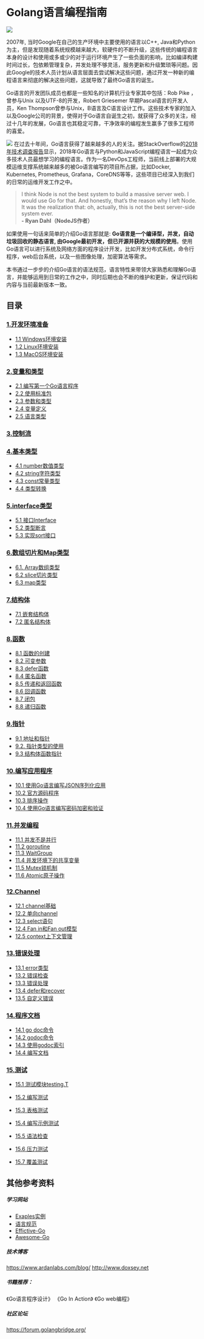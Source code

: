 # Golang语言编程指南

![](https://github.com/zhangmingkai4315/golang-essentials/blob/master/public/golang.png?raw=true)

2007年, 当时Google在自己的生产环境中主要使用的语言以C++, Java和Python为主，但是发现随着系统规模越来越大，软硬件的不断升级，这些传统的编程语言本身的设计和使用或多或少的对于运行环境产生了一些负面的影响，比如编译构建时间过长，包依赖管理复杂，并发处理不够灵活，服务更新和升级繁琐等问题。因此Google的技术人员计划从语言层面去尝试解决这些问题，通过开发一种新的编程语言来彻底的解决这些问题，这就导致了最终Go语言的诞生。

Go语言的开发团队成员也都是一些知名的计算机行业专家其中包括：Rob Pike ，曾参与Unix 以及UTF-8的开发，Robert Griesemer 早期Pascal语言的开发人员，Ken Thompson曾参与Unix，B语言及C语言设计工作。这些技术专家的加入以及Google公司的背景，使得对于Go语言自诞生之初，就获得了众多的关注，经过十几年的发展，Go语言也其稳定可靠，干净效率的编程发生赢多了很多工程师的喜爱。

![](https://github.com/zhangmingkai4315/golang-essentials/blob/master/public/stackoverflow-golang-wanted.PNG?raw=true)
在过去十年间，Go语言获得了越来越多的人的关注。据StackOverflow的[2018年技术调查报告](https://insights.stackoverflow.com/survey/2018/)显示，2018年Go语言与Python和JavaScript编程语言一起成为众多技术人员最想学习的编程语言。作为一名DevOps工程师，当前线上部署的大规模运维支撑系统越来越多的被Go语言编写的项目所占据，比如Docker, Kubernetes, Prometheus, Grafana，CoreDNS等等，这些项目已经深入到我们的日常的运维开发工作之中。


>  I think Node is not the best system to build a massive server web. I would use Go for that. And honestly, that’s the reason why I left Node. It was the realization that: oh, actually, this is not the best server-side system ever.                
                                    **- Ryan Dahl（NodeJS作者）**

如果使用一句话来简单的介绍Go语言那就是: **Go语言是一个编译型，并发，自动垃圾回收的静态语言, 由Google最初开发，但已开源并获的大规模的使用**。使用Go语言可以进行系统及网络方面的程序设计开发，比如开发分布式系统，命令行程序，web后台系统，以及一些图像处理，加密算法等需求。

本书通过一步步的介绍Go语言的语法规范，语言特性来带领大家熟悉和理解Go语言，并能够运用到日常的工作之中，同时后期也会不断的维护和更新，保证代码和内容与当前最新版本一致。

## 目录

### [1.开发环境准备](https://github.com/zhangmingkai4315/golang-essentials/tree/master/01-%E5%BC%80%E5%8F%91%E7%8E%AF%E5%A2%83%E5%AE%89%E8%A3%85)
- [1.1 Windows环境安装](https://github.com/zhangmingkai4315/golang-essentials/tree/master/01-%E5%BC%80%E5%8F%91%E7%8E%AF%E5%A2%83%E5%AE%89%E8%A3%85#11-windows%E7%8E%AF%E5%A2%83)
- [1.2 Linux环境安装](https://github.com/zhangmingkai4315/golang-essentials/tree/master/01-%E5%BC%80%E5%8F%91%E7%8E%AF%E5%A2%83%E5%AE%89%E8%A3%85#12-linux%E7%8E%AF%E5%A2%83)
- [1.3 MacOS环境安装](https://github.com/zhangmingkai4315/golang-essentials/tree/master/01-%E5%BC%80%E5%8F%91%E7%8E%AF%E5%A2%83%E5%AE%89%E8%A3%85#12-linux%E7%8E%AF%E5%A2%83)

### [2.变量和类型](https://github.com/zhangmingkai4315/golang-essentials/tree/master/02-%E5%8F%98%E9%87%8F%E5%92%8C%E7%B1%BB%E5%9E%8B)
- [2.1 编写第一个Go语言程序](https://github.com/zhangmingkai4315/golang-essentials/tree/master/02-%E5%8F%98%E9%87%8F%E5%92%8C%E7%B1%BB%E5%9E%8B#21-%E7%BC%96%E5%86%99%E7%AC%AC%E4%B8%80%E4%B8%AAgo%E8%AF%AD%E8%A8%80%E7%A8%8B%E5%BA%8F)
- [2.2 使用标准包](https://github.com/zhangmingkai4315/golang-essentials/tree/master/02-%E5%8F%98%E9%87%8F%E5%92%8C%E7%B1%BB%E5%9E%8B#22-%E4%BD%BF%E7%94%A8%E6%A0%87%E5%87%86%E5%8C%85)
- [2.3 参数和类型](https://github.com/zhangmingkai4315/golang-essentials/tree/master/02-%E5%8F%98%E9%87%8F%E5%92%8C%E7%B1%BB%E5%9E%8B#23-%E5%8F%82%E6%95%B0%E5%92%8C%E7%B1%BB%E5%9E%8B)
- [2.4 变量定义](https://github.com/zhangmingkai4315/golang-essentials/tree/master/02-%E5%8F%98%E9%87%8F%E5%92%8C%E7%B1%BB%E5%9E%8B#24-go%E8%AF%AD%E8%A8%80%E4%B8%AD%E7%9A%84%E5%8F%98%E9%87%8F%E5%AE%9A%E4%B9%89)
- [2.5 语言类型](https://github.com/zhangmingkai4315/golang-essentials/tree/master/02-%E5%8F%98%E9%87%8F%E5%92%8C%E7%B1%BB%E5%9E%8B#25-%E7%B1%BB%E5%9E%8B)
### [3.控制流](https://github.com/zhangmingkai4315/golang-essentials/tree/master/03-%E6%8E%A7%E5%88%B6%E6%B5%81)
### [4.基本类型](https://github.com/zhangmingkai4315/golang-essentials/tree/master/04-%E5%9F%BA%E6%9C%AC%E7%B1%BB%E5%9E%8B)

- [4.1 number数值类型](https://github.com/zhangmingkai4315/golang-essentials/tree/master/04-%E5%9F%BA%E6%9C%AC%E7%B1%BB%E5%9E%8B#41-number%E6%95%B0%E5%80%BC%E7%B1%BB%E5%9E%8B)
- [4.2 string字符类型](https://github.com/zhangmingkai4315/golang-essentials/tree/master/04-%E5%9F%BA%E6%9C%AC%E7%B1%BB%E5%9E%8B#42-string%E5%AD%97%E7%AC%A6%E7%B1%BB%E5%9E%8B)
- [4.3 const常量类型](https://github.com/zhangmingkai4315/golang-essentials/tree/master/04-%E5%9F%BA%E6%9C%AC%E7%B1%BB%E5%9E%8B#43-const%E5%B8%B8%E9%87%8F%E7%B1%BB%E5%9E%8B)
- [4.4 类型转换](https://github.com/zhangmingkai4315/golang-essentials/tree/master/04-%E5%9F%BA%E6%9C%AC%E7%B1%BB%E5%9E%8B#44-%E7%B1%BB%E5%9E%8B%E8%BD%AC%E6%8D%A2)

### [5.interface类型](https://github.com/zhangmingkai4315/golang-essentials/tree/master/05-interface%E7%B1%BB%E5%9E%8B)

- [5.1 接口Interface](https://github.com/zhangmingkai4315/golang-essentials/tree/master/05-interface%E7%B1%BB%E5%9E%8B#51-%E6%8E%A5%E5%8F%A3interface)
- [5.2 类型断言](https://github.com/zhangmingkai4315/golang-essentials/tree/master/05-interface%E7%B1%BB%E5%9E%8B#52-%E7%B1%BB%E5%9E%8B%E6%96%AD%E8%A8%80)
- [5.3 实现sort接口](https://github.com/zhangmingkai4315/golang-essentials/tree/master/05-interface%E7%B1%BB%E5%9E%8B#53-%E5%AE%9E%E7%8E%B0sort%E6%8E%A5%E5%8F%A3)

### [6.数组切片和Map类型](https://github.com/zhangmingkai4315/golang-essentials/tree/master/06-%E6%95%B0%E7%BB%84%E5%88%87%E7%89%87%E5%92%8CMap%E7%B1%BB%E5%9E%8B)
- [6.1. Array数组类型](https://github.com/zhangmingkai4315/golang-essentials/tree/master/06-%E6%95%B0%E7%BB%84%E5%88%87%E7%89%87%E5%92%8CMap%E7%B1%BB%E5%9E%8B#61-array%E6%95%B0%E7%BB%84%E7%B1%BB%E5%9E%8B)
- [6.2 slice切片类型](https://github.com/zhangmingkai4315/golang-essentials/tree/master/06-%E6%95%B0%E7%BB%84%E5%88%87%E7%89%87%E5%92%8CMap%E7%B1%BB%E5%9E%8B#62-slice%E5%88%87%E7%89%87%E7%B1%BB%E5%9E%8B)
- [6.3 map类型](https://github.com/zhangmingkai4315/golang-essentials/tree/master/06-%E6%95%B0%E7%BB%84%E5%88%87%E7%89%87%E5%92%8CMap%E7%B1%BB%E5%9E%8B#63-map%E7%B1%BB%E5%9E%8B)
### [7.结构体](https://github.com/zhangmingkai4315/golang-essentials/tree/master/07-%E7%BB%93%E6%9E%84%E4%BD%93)
- [7.1 嵌套结构体](https://github.com/zhangmingkai4315/golang-essentials/tree/master/07-%E7%BB%93%E6%9E%84%E4%BD%93#71-%E5%B5%8C%E5%A5%97%E7%BB%93%E6%9E%84%E4%BD%93)
- [7.2 匿名结构体](https://github.com/zhangmingkai4315/golang-essentials/tree/master/07-%E7%BB%93%E6%9E%84%E4%BD%93#72-%E5%8C%BF%E5%90%8D%E7%BB%93%E6%9E%84%E4%BD%93)
### [8.函数](https://github.com/zhangmingkai4315/golang-essentials/tree/master/08-%E5%87%BD%E6%95%B0)
- [8.1 函数的创建](https://github.com/zhangmingkai4315/golang-essentials/tree/master/08-%E5%87%BD%E6%95%B0#81-%E5%87%BD%E6%95%B0%E7%9A%84%E5%88%9B%E5%BB%BA)
- [8.2 可变参数](https://github.com/zhangmingkai4315/golang-essentials/tree/master/08-%E5%87%BD%E6%95%B0#82-%E5%8F%AF%E5%8F%98%E5%8F%82%E6%95%B0)
- [8.3 defer函数](https://github.com/zhangmingkai4315/golang-essentials/tree/master/08-%E5%87%BD%E6%95%B0#83-defer%E5%87%BD%E6%95%B0)
- [8.4 匿名函数](https://github.com/zhangmingkai4315/golang-essentials/tree/master/08-%E5%87%BD%E6%95%B0#84-%E5%8C%BF%E5%90%8D%E5%87%BD%E6%95%B0)
- [8.5 传递和返回函数](https://github.com/zhangmingkai4315/golang-essentials/tree/master/08-%E5%87%BD%E6%95%B0#85-%E4%BC%A0%E9%80%92%E5%92%8C%E8%BF%94%E5%9B%9E%E5%87%BD%E6%95%B0)
- [8.6 回调函数](https://github.com/zhangmingkai4315/golang-essentials/tree/master/08-%E5%87%BD%E6%95%B0#86-%E5%9B%9E%E8%B0%83%E5%87%BD%E6%95%B0)
- [8.7 闭包](https://github.com/zhangmingkai4315/golang-essentials/tree/master/08-%E5%87%BD%E6%95%B0#82-%E9%97%AD%E5%8C%85)
- [8.8 递归函数](https://github.com/zhangmingkai4315/golang-essentials/tree/master/08-%E5%87%BD%E6%95%B0#88-%E9%80%92%E5%BD%92%E5%87%BD%E6%95%B0)

### [9.指针](https://github.com/zhangmingkai4315/golang-essentials/tree/master/09-%E6%8C%87%E9%92%88)
- [9.1 地址和指针](https://github.com/zhangmingkai4315/golang-essentials/tree/master/09-%E6%8C%87%E9%92%88#91--%E5%9C%B0%E5%9D%80%E5%92%8C%E6%8C%87%E9%92%88)
- [9.2. 指针类型的使用](https://github.com/zhangmingkai4315/golang-essentials/tree/master/09-%E6%8C%87%E9%92%88#92-%E6%8C%87%E9%92%88%E7%B1%BB%E5%9E%8B%E7%9A%84%E4%BD%BF%E7%94%A8)
- [9.3 结构体函数指针](https://github.com/zhangmingkai4315/golang-essentials/tree/master/09-%E6%8C%87%E9%92%88#93-%E7%BB%93%E6%9E%84%E4%BD%93%E5%87%BD%E6%95%B0%E6%8C%87%E9%92%88)
### [10.编写应用程序](https://github.com/zhangmingkai4315/golang-essentials/tree/master/10-%E7%BC%96%E5%86%99%E5%BA%94%E7%94%A8)
- [10.1 使用Go语言编写JSON序列化应用](https://github.com/zhangmingkai4315/golang-essentials/tree/master/10-%E7%BC%96%E5%86%99%E5%BA%94%E7%94%A8#101-%E4%BD%BF%E7%94%A8go%E8%AF%AD%E8%A8%80%E7%BC%96%E5%86%99json%E5%BA%8F%E5%88%97%E5%8C%96%E5%BA%94%E7%94%A8)
- [10.2 官方源码程序](https://github.com/zhangmingkai4315/golang-essentials/tree/master/10-%E7%BC%96%E5%86%99%E5%BA%94%E7%94%A8#102-%E5%AE%98%E6%96%B9%E6%BA%90%E7%A0%81%E7%A8%8B%E5%BA%8F)
- [10.3 排序操作](https://github.com/zhangmingkai4315/golang-essentials/tree/master/10-%E7%BC%96%E5%86%99%E5%BA%94%E7%94%A8#103-%E6%8E%92%E5%BA%8F%E6%93%8D%E4%BD%9C)
- [10.4 使用Go语言编写密码加密和验证](https://github.com/zhangmingkai4315/golang-essentials/tree/master/10-%E7%BC%96%E5%86%99%E5%BA%94%E7%94%A8#104-%E4%BD%BF%E7%94%A8go%E8%AF%AD%E8%A8%80%E7%BC%96%E5%86%99%E5%AF%86%E7%A0%81%E5%8A%A0%E5%AF%86%E5%92%8C%E9%AA%8C%E8%AF%81)
### [11.并发编程](https://github.com/zhangmingkai4315/golang-essentials/tree/master/11-%E5%B9%B6%E5%8F%91%E7%BC%96%E7%A8%8B)

- [11.1 并发不是并行](https://github.com/zhangmingkai4315/golang-essentials/tree/master/11-%E5%B9%B6%E5%8F%91%E7%BC%96%E7%A8%8B#111-%E5%B9%B6%E5%8F%91%E4%B8%8D%E6%98%AF%E5%B9%B6%E8%A1%8C)
- [11.2 goroutine](https://github.com/zhangmingkai4315/golang-essentials/tree/master/11-%E5%B9%B6%E5%8F%91%E7%BC%96%E7%A8%8B#112-goroutine)
- [11.3 WaitGroup](https://github.com/zhangmingkai4315/golang-essentials/tree/master/11-%E5%B9%B6%E5%8F%91%E7%BC%96%E7%A8%8B#113-waitgroup)
- [11.4 并发环境下的共享变量](https://github.com/zhangmingkai4315/golang-essentials/tree/master/11-%E5%B9%B6%E5%8F%91%E7%BC%96%E7%A8%8B#114-%E5%B9%B6%E5%8F%91%E7%8E%AF%E5%A2%83%E4%B8%8B%E7%9A%84%E5%85%B1%E4%BA%AB%E5%8F%98%E9%87%8F)
- [11.5 Mutex锁机制](https://github.com/zhangmingkai4315/golang-essentials/tree/master/11-%E5%B9%B6%E5%8F%91%E7%BC%96%E7%A8%8B#115-mutex%E9%94%81%E6%9C%BA%E5%88%B6)
- [11.6 Atomic原子操作](https://github.com/zhangmingkai4315/golang-essentials/tree/master/11-%E5%B9%B6%E5%8F%91%E7%BC%96%E7%A8%8B#116-atomic%E5%8E%9F%E5%AD%90%E6%93%8D%E4%BD%9C)

### [12.Channel](https://github.com/zhangmingkai4315/golang-essentials/tree/master/12-Channel)
- [12.1 channel基础](https://github.com/zhangmingkai4315/golang-essentials/tree/master/12-Channel#121-channel%E5%9F%BA%E7%A1%80)
- [12.2 单向channel](https://github.com/zhangmingkai4315/golang-essentials/tree/master/12-Channel#122-%E5%8D%95%E5%90%91channel)
- [12.3 select语句](https://github.com/zhangmingkai4315/golang-essentials/tree/master/12-Channel#123-select%E8%AF%AD%E5%8F%A5)
- [12.4 Fan in和Fan out模型](https://github.com/zhangmingkai4315/golang-essentials/tree/master/12-Channel#124-fan-in%E5%92%8Cfan-out%E6%A8%A1%E5%9E%8B)
- [12.5 context上下文管理](https://github.com/zhangmingkai4315/golang-essentials/tree/master/12-Channel#125-context%E4%B8%8A%E4%B8%8B%E6%96%87%E7%AE%A1%E7%90%86)
### [13.错误处理](https://github.com/zhangmingkai4315/golang-essentials/tree/master/13-%E9%94%99%E8%AF%AF%E5%A4%84%E7%90%86)
- [13.1 error类型](https://github.com/zhangmingkai4315/golang-essentials/tree/master/13-%E9%94%99%E8%AF%AF%E5%A4%84%E7%90%86#131-error%E7%B1%BB%E5%9E%8B)
- [13.2 错误检查](https://github.com/zhangmingkai4315/golang-essentials/tree/master/13-%E9%94%99%E8%AF%AF%E5%A4%84%E7%90%86#132-%E9%94%99%E8%AF%AF%E6%A3%80%E6%9F%A5)
- [13.3 错误处理](https://github.com/zhangmingkai4315/golang-essentials/tree/master/13-%E9%94%99%E8%AF%AF%E5%A4%84%E7%90%86#133-%E9%94%99%E8%AF%AF%E5%A4%84%E7%90%86)
- [13.4 defer和recover](https://github.com/zhangmingkai4315/golang-essentials/tree/master/13-%E9%94%99%E8%AF%AF%E5%A4%84%E7%90%86#134-defer%E5%92%8Crecover)
- [13.5 自定义错误](https://github.com/zhangmingkai4315/golang-essentials/tree/master/13-%E9%94%99%E8%AF%AF%E5%A4%84%E7%90%86#135-%E8%87%AA%E5%AE%9A%E4%B9%89%E9%94%99%E8%AF%AF)
### [14.程序文档](https://github.com/zhangmingkai4315/golang-essentials/tree/master/14-%E7%A8%8B%E5%BA%8F%E6%96%87%E6%A1%A3)
- [14.1 go doc命令](https://github.com/zhangmingkai4315/golang-essentials/tree/master/14-%E7%A8%8B%E5%BA%8F%E6%96%87%E6%A1%A3#141-go-doc%E5%91%BD%E4%BB%A4)
- [14.2 godoc命令](https://github.com/zhangmingkai4315/golang-essentials/tree/master/14-%E7%A8%8B%E5%BA%8F%E6%96%87%E6%A1%A3#142-godoc%E5%91%BD%E4%BB%A4)
- [14.3 使用godoc索引](https://github.com/zhangmingkai4315/golang-essentials/tree/master/14-%E7%A8%8B%E5%BA%8F%E6%96%87%E6%A1%A3#143-%E4%BD%BF%E7%94%A8godoc%E7%B4%A2%E5%BC%95)
- [14.4 编写文档](https://github.com/zhangmingkai4315/golang-essentials/tree/master/14-%E7%A8%8B%E5%BA%8F%E6%96%87%E6%A1%A3#144-%E7%BC%96%E5%86%99%E6%96%87%E6%A1%A3)
### [15.测试](https://github.com/zhangmingkai4315/golang-essentials/tree/master/15-%E6%B5%8B%E8%AF%95)
- [15.1 测试模块testing.T](https://github.com/zhangmingkai4315/golang-essentials/tree/master/15-%E6%B5%8B%E8%AF%95#151-%E6%B5%8B%E8%AF%95%E6%A8%A1%E5%9D%97testingt)
- [15.2 编写测试](https://github.com/zhangmingkai4315/golang-essentials/tree/master/15-%E6%B5%8B%E8%AF%95#152-%E7%BC%96%E5%86%99%E6%B5%8B%E8%AF%95)
- [15.3 表格测试](https://github.com/zhangmingkai4315/golang-essentials/tree/master/15-%E6%B5%8B%E8%AF%95#153-%E8%A1%A8%E6%A0%BC%E6%B5%8B%E8%AF%95)
- [15.4 编写示例测试](https://github.com/zhangmingkai4315/golang-essentials/tree/master/15-%E6%B5%8B%E8%AF%95#154-%E7%BC%96%E5%86%99%E7%A4%BA%E4%BE%8B%E6%B5%8B%E8%AF%95)

- [15.5 语法检查](https://github.com/zhangmingkai4315/golang-essentials/tree/master/15-%E6%B5%8B%E8%AF%95#155-%E8%AF%AD%E6%B3%95%E6%A3%80%E6%9F%A5)

- [15.6 压力测试](https://github.com/zhangmingkai4315/golang-essentials/tree/master/15-%E6%B5%8B%E8%AF%95#156-%E5%8E%8B%E5%8A%9B%E6%B5%8B%E8%AF%95)
- [15.7 覆盖测试](https://github.com/zhangmingkai4315/golang-essentials/tree/master/15-%E6%B5%8B%E8%AF%95#157-%E8%A6%86%E7%9B%96%E6%B5%8B%E8%AF%95)

## 其他参考资料

##### 学习网站
- [Exaples实例](https://gobyexample.com/)
- [语言规范](https://golang.org/ref/spec)
- [Effictive-Go](https://golang.org/doc/effective_go.html)
- [Awesome-Go](https://github.com/avelino/awesome-go)

##### 技术博客

https://www.ardanlabs.com/blog/
http://www.doxsey.net

##### 书籍推荐：
《Go语言程序设计》
《Go In Action》
《Go web编程》

##### 社区论坛

https://forum.golangbridge.org/

